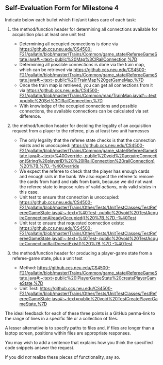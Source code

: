 ## Self-Evaluation Form for Milestone 4

Indicate below each bullet which file/unit takes care of each task:

1. the method/function header for determining all connections available for
   acquisition plus at least one unit test 
   - Determining all occupied connections is done via 
   https://github.ccs.neu.edu/CS4500-F21/gallatin/blob/master/Trains/Common/game_state/RefereeGameState.java#:~:text=public%20Map%3CIRailConnection,%7D
   - Determining all possible connections is done via the train map, which can be retrieved via 
   https://github.ccs.neu.edu/CS4500-F21/gallatin/blob/master/Trains/Common/game_state/RefereeGameState.java#:~:text=public%20ITrainMap%20getGameMap,%7D
   - Once the train map is retrieved, you can get all connections from it via 
   https://github.ccs.neu.edu/CS4500-F21/gallatin/blob/master/Trains/Common/map/TrainMap.java#:~:text=public%20Set%3CIRailConnection,%7D
   - With knowledge of the occupied connections and possible connections, the available connections can be calculated via set difference.

2. the method/function header for deciding the legality of an acquisition
   request from a player to the referee,  plus at least two unit harnesses
   - The only legality that the referee state checks is that the connection exists and is unoccupied: https://github.ccs.neu.edu/CS4500-F21/gallatin/blob/master/Trains/Common/game_state/RefereeGameState.java#:~:text=%40Override-,public%20void%20acquireConnection(String%20playerID%2C%20IRailConnection%20railConnection)%20%7B,%7D,-%40Override
   - We expect the referee to check that the player has enough cards and enough rails in the bank. We also expect the referee to remove the cards from hand and rails from bank, because we did not want the referee state to impose rules of valid _actions_, only valid _states_ in this case.
   - Unit test to ensure that connection is unoccupied: https://github.ccs.neu.edu/CS4500-F21/gallatin/blob/master/Trains/Other/Tests/UnitTestClasses/TestRefereeGameState.java#:~:text=%40Test-,public%20void%20TestAcquireConnectionAlreadyOccupied()%20%7B,%7D,-%40Test
   - Unit test to ensure that requested connection exists: https://github.ccs.neu.edu/CS4500-F21/gallatin/blob/master/Trains/Other/Tests/UnitTestClasses/TestRefereeGameState.java#:~:text=%40Test-,public%20void%20TestAcquireConnectionRailDoesntExist()%20%7B,%7D,-%40Test

3. the method/function header for producing a player-game state from a
   referee-game state,  plus a unit test 
   - Method: https://github.ccs.neu.edu/CS4500-F21/gallatin/blob/master/Trains/Common/game_state/RefereeGameState.java#:~:text=public%20IPlayerGameState%20createPlayerGameState,%7D
   - Unit Test: https://github.ccs.neu.edu/CS4500-F21/gallatin/blob/master/Trains/Other/Tests/UnitTestClasses/TestRefereeGameState.java#:~:text=public%20void%20TestCreatePlayerGameState,%7D

The ideal feedback for each of these three points is a GitHub
perma-link to the range of lines in a specific file or a collection of
files.

A lesser alternative is to specify paths to files and, if files are
longer than a laptop screen, positions within files are appropriate
responses.

You may wish to add a sentence that explains how you think the
specified code snippets answer the request.

If you did *not* realize these pieces of functionality, say so.
